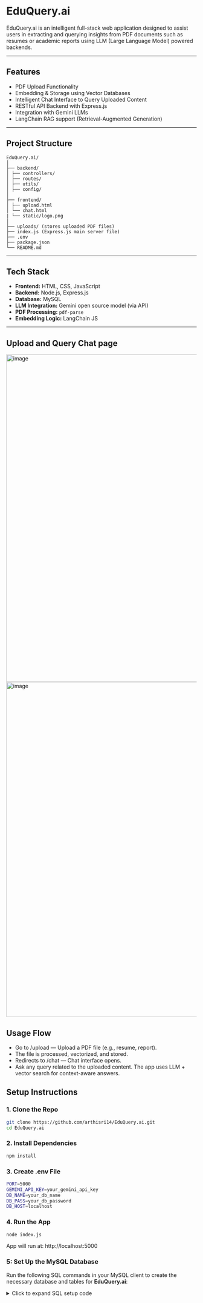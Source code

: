 # EduQuery.ai 

EduQuery.ai is an intelligent full-stack web application designed to assist users in extracting and querying insights from PDF documents such as resumes or academic reports using LLM (Large Language Model) powered backends.

---

##  Features

-  PDF Upload Functionality
-  Embedding & Storage using Vector Databases
-  Intelligent Chat Interface to Query Uploaded Content
-  RESTful API Backend with Express.js
-  Integration with Gemini LLMs
-  LangChain RAG support (Retrieval-Augmented Generation)

---

##  Project Structure

```
EduQuery.ai/
│
├── backend/
│ ├── controllers/
│ ├── routes/
│ ├── utils/
│ ├── config/
│
├── frontend/
│ ├── upload.html
│ └── chat.html
| └── static/logo.png
│
├── uploads/ (stores uploaded PDF files)
├── index.js (Express.js main server file)
├── .env
├── package.json
└── README.md

```


---

##  Tech Stack

- **Frontend:** HTML, CSS, JavaScript
- **Backend:** Node.js, Express.js
- **Database:** MySQL
- **LLM Integration:** Gemini open source model (via API)
- **PDF Processing:** `pdf-parse`
- **Embedding Logic:** LangChain JS

---

## Upload and Query Chat page

<img width="1885" height="865" alt="image" src="https://github.com/user-attachments/assets/db2c4140-81e1-440b-b19b-92245774541f" />

<img width="1910" height="885" alt="image" src="https://github.com/user-attachments/assets/7db26e49-1614-4039-8b8b-956c47ff528e" />

##  Usage Flow

 - Go to /upload — Upload a PDF file (e.g., resume, report).
 - The file is processed, vectorized, and stored.
 - Redirects to /chat — Chat interface opens.
 - Ask any query related to the uploaded content. The app uses LLM + vector search for context-aware answers.

##  Setup Instructions

### 1. Clone the Repo

```bash
git clone https://github.com/arthisri14/EduQuery.ai.git
cd EduQuery.ai
```
### 2. Install Dependencies

```bash
npm install
```
### 3. Create .env File

```bash
PORT=5000
GEMINI_API_KEY=your_gemini_api_key
DB_NAME=your_db_name
DB_PASS=your_db_password
DB_HOST=localhost
```

### 4. Run the App

```bash
node index.js
```
App will run at: http://localhost:5000

### 5: Set Up the MySQL Database

Run the following SQL commands in your MySQL client to create the necessary database and tables for **EduQuery.ai**:

<details>
<summary>Click to expand SQL setup code</summary>

<br>

```sql
-- Create the database
CREATE DATABASE eduquery;

-- Switch to the database
USE eduquery;

-- Create documents table
CREATE TABLE documents (
    id INT AUTO_INCREMENT PRIMARY KEY,
    name VARCHAR(255) NOT NULL,
    content TEXT,
    embedding TEXT
);

-- Create embeddings table
CREATE TABLE embeddings (
    id INT AUTO_INCREMENT PRIMARY KEY,
    document_id INT NOT NULL,
    chunk TEXT,
    embedding TEXT,
    FOREIGN KEY (document_id) REFERENCES documents(id) ON DELETE CASCADE
);

</details>

```


